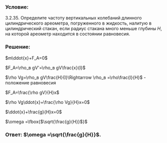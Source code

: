 ###  Условие:

$3.2.35.$ Определите частоту вертикальных колебаний длинного цилиндрического ареометра, погруженного в жидкость, налитую в цилиндрический стакан, если радиус стакана много меньше глубины $H$, на которой ареометр находится в состоянии равновесия.

###  Решение:

$m\ddot{x}+F_A=0$

$F_A=\rho_в gV'=\rho_в gV\frac{x}{l}$

$\rho Vg=\rho_в gV\frac{H}{l}\Rightarrow \rho_в =\rho\frac{l}{H}$ - положение равновесия

$F_A=\frac{\rho gV}{H}x$

$\rho Vg\ddot{x}+\frac{\rho Vg}{H}x=0$

$\ddot{x}+\frac{g}{H}x=0$

$\omega =\fbox{$\sqrt{\frac{g}{H}}$}$

###  Ответ: $\omega =\sqrt{\frac{g}{H}}$.